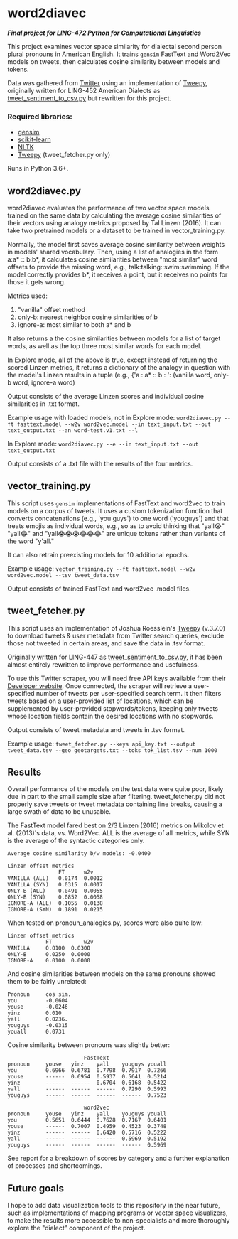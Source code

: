# word2diavec
***Final project for LING-472 Python for Computational Linguistics***

This project examines vector space similarity for dialectal second person plural pronouns in American English.
It trains `gensim` FastText and Word2Vec models on tweets, then calculates cosine similarity between models and tokens.

Data was gathered from [Twitter](https://www.twitter.com) using an implementation of [Tweepy](http://www.tweepy.org/),
originally written for LING-452 American Dialects as [tweet_sentiment_to_csv.py](https://github.com/marrowe/tweet-sentiment)
but rewritten for this project.

### Required libraries:
* [gensim](https://radimrehurek.com/gensim/)
* [scikit-learn](https://scikit-learn.org/stable/)
* [NLTK](http://www.nltk.org/)
* [Tweepy](http://www.tweepy.org/) (tweet_fetcher.py only)

Runs in Python 3.6+.


## word2diavec.py

word2diavec evaluates the performance of two vector space models trained on the same data
by calculating the average cosine similarities of their vectors
using analogy metrics proposed by Tal Linzen (2016). 
It can take two pretrained models or a dataset to be trained in vector_training.py.

Normally, the model first saves average cosine similarity between weights in models' shared vocabulary. 
Then, using a list of analogies in the form a:a* :: b:b*, 
it calculates cosine similarities between "most similar" word offsets to provide the missing word, 
e.g., talk:talking::swim:swimming. 
If the model correctly provides b*, it receives a point, but it receives no points for those it gets wrong.

Metrics used:
1. "vanilla" offset method
2. only-b: nearest neighbor cosine similarities of b
3. ignore-a: most similar to both a* and b

It also returns a the cosine similarities between models for a list of target words, 
as well as the top three most similar words for each model.

In Explore mode, all of the above is true, except instead of returning the scored Linzen metrics,
it returns a dictionary of the analogy in question with the model's Linzen results in a tuple
(e.g., {'a : a* :: b : ': (vanilla word, only-b word, ignore-a word)

Output consists of the average Linzen scores and individual cosine similarities in .txt format.

Example usage with loaded models, not in Explore mode:
`word2diavec.py --ft fasttext.model --w2v word2vec.model --in text_input.txt --out text_output.txt --an word-test.v1.txt
--l`

In Explore mode:
`word2diavec.py --e --in text_input.txt --out text_output.txt`

Output consists of a .txt file with the results of the four metrics.

## vector_training.py

This script uses `gensim` implementations of FastText and word2vec to train models on a corpus of tweets.
It uses a custom tokenization function that converts concatenations (e.g., 'you guys') to one word ('youguys') 
and that treats emojis as individual words, e.g., so as to avoid thinking that 
"yall😭" "yall😂" and "yall😭😭😭😂😂😂" are unique tokens rather than variants of the word "y'all." 

It can also retrain preexisting models for 10 additional epochs.

Example usage:
`vector_training.py --ft fasttext.model --w2v word2vec.model --tsv tweet_data.tsv`

Output consists of trained FastText and word2vec .model files.

## tweet_fetcher.py

This script uses an implementation of Joshua Roesslein's [Tweepy](http://www.tweepy.org/) (v.3.7.0)
to download tweets & user metadata from Twitter search queries, exclude those not tweeted in certain areas, 
and save the data in .tsv format.

Originally written for LING-447 as [tweet_sentiment_to_csv.py](https://github.com/marrowe/tweet-sentiment),
it has been almost entirely rewritten to improve performance and usefulness.

To use this Twitter scraper, you will need free API keys available from their [Developer website](https://developer.twitter.com/).
Once connected, the scraper will retrieve a user-specified number of tweets per user-specified search term.
It then filters tweets based on a user-provided list of locations, 
which can be supplemented by user-provided stopwords/tokens,
keeping only tweets whose location fields contain the desired locations with no stopwords.

Output consists of tweet metadata and tweets in .tsv format.

Example usage:
`tweet_fetcher.py --keys api_key.txt --output tweet_data.tsv --geo geotargets.txt --toks tok_list.tsv --num 1000`

## Results
Overall performance of the models on the test data were quite poor, 
likely due in part to the small sample size after filtering. 
tweet_fetcher.py did not properly save tweets or tweet metadata containing line breaks, 
causing a large swath of data to be unusable.

The FastText model fared best on 2/3 Linzen (2016) metrics on Mikolov et al. (2013)'s data, vs. Word2Vec. 
ALL is the average of all metrics, while SYN is the average of the syntactic categories only.

    Average cosine similarity b/w models: -0.0400
    
    Linzen offset metrics
                    FT      w2v
    VANILLA (ALL) 	0.0174	0.0012
    VANILLA (SYN)	0.0315	0.0017
    ONLY-B (ALL)	0.0491	0.0055
    ONLY-B (SYN)	0.0852	0.0058
    IGNORE-A (ALL)	0.1055	0.0138
    IGNORE-A (SYN)	0.1891	0.0215

When tested on pronoun_analogies.py, scores were also quite low:

    Linzen offset metrics
                FT          w2v
    VANILLA     0.0100	0.0300
    ONLY-B	    0.0250	0.0000
    IGNORE-A    0.0100	0.0000

And cosine similarities between models on the same pronouns showed them to be fairly unrelated: 

    Pronoun	    cos sim.
    you	        -0.0604
    youse	    -0.0246
    yinz	    0.010
    yall	    0.0236.
    youguys 	-0.0315
    youall	    0.0731

Cosine similarity between pronouns was slightly better:

                            FastText
    pronoun	    youse   yinz    yall    youguys youall
    you         0.6966  0.6781  0.7798  0.7917  0.7266
    youse	    ------  0.6954  0.5937  0.5641  0.5214
    yinz        ------  ------  0.6704  0.6168  0.5422
    yall        ------  ------  ------  0.7290  0.5993
    youguys     ------  ------  ------  ------  0.7523
    
                            word2vec
    pronoun	    youse   yinz    yall    youguys youall
    you         0.5651  0.6444  0.7628  0.7167  0.6401
    youse       ------  0.7007  0.4959  0.4523  0.3748
    yinz        ------  ------  0.6420  0.5716  0.5222
    yall        ------  ------  ------  0.5969  0.5192
    youguys	    ------  ------  ------  ------  0.5969


See report for a breakdown of scores by category 
and a further explanation of processes and shortcomings.


## Future goals
I hope to add data visualization tools to this repository in the near future, 
such as implementations of mapping programs or vector space visualizers, 
to make the results more accessible to non-specialists 
and more thoroughly explore the "dialect" component of the project.